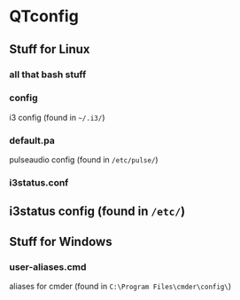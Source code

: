 # QTconfig

## Stuff for Linux
### all that bash stuff

### config
i3 config (found in ```~/.i3/```)
### default.pa
pulseaudio config (found in ```/etc/pulse/```)
### i3status.conf
i3status config (found in ```/etc/```)
---
## Stuff for Windows
### user-aliases.cmd
aliases for cmder (found in ```C:\Program Files\cmder\config\```)
